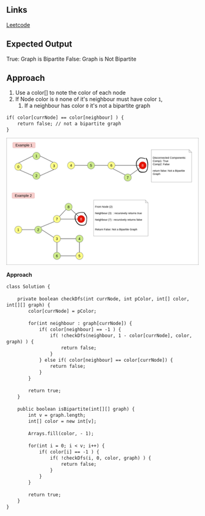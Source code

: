 ## Links
[Leetcode](https://leetcode.com/problems/is-graph-bipartite/description/)

## Expected Output
True: Graph is Bipartite
False: Graph is Not Bipartite

## Approach
1. Use a color[] to note the color of each node
2. If Node color is `0` none of it's neighbour must have color `1`,
   1. If a neighbour has color `0` it's not a bipartite graph
```
if( color[currNode] == color[neighbour] ) {
    return false; // not a bipartite graph
}
```

![image](./../../images/bipartite-dryrun-dfs.png)

**Approach**
```
class Solution {

    private boolean checkDfs(int currNode, int pColor, int[] color, int[][] graph) {
        color[currNode] = pColor; 

        for(int neighbour : graph[currNode]) {
            if( color[neighbour] == -1 ) {
                if( !checkDfs(neighbour, 1 - color[currNode], color, graph) ) {
                    return false;
                }
            } else if( color[neighbour] == color[currNode]) {
                return false;
            }
        }

        return true;
    }

    public boolean isBipartite(int[][] graph) {
        int v = graph.length;
        int[] color = new int[v];

        Arrays.fill(color, - 1);

        for(int i = 0; i < v; i++) {
            if( color[i] == -1 ) {
                if( !checkDfs(i, 0, color, graph) ) {
                    return false;
                }
            }
        }

        return true;
    }
}
```
